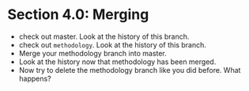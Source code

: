 # Section 4.0: Merging

* check out master. Look at the history of this branch.
* check out `methodology`. Look at the history of this branch.
* Merge your methodology branch into master.
* Look at the history now that methodology has been merged.
* Now try to delete the methodology branch like you did before. What happens?

